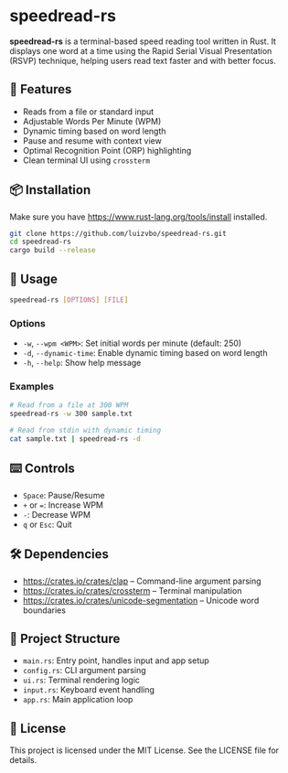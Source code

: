 # speedread-rs

**speedread-rs** is a terminal-based speed reading tool written in Rust. It
displays one word at a time using the Rapid Serial Visual Presentation (RSVP)
technique, helping users read text faster and with better focus.

## 🚀 Features

-  Reads from a file or standard input
-  Adjustable Words Per Minute (WPM)
-  Dynamic timing based on word length
-  Pause and resume with context view
-  Optimal Recognition Point (ORP) highlighting
-  Clean terminal UI using `crossterm`

## 📦 Installation

Make sure you have https://www.rust-lang.org/tools/install installed.

```bash
git clone https://github.com/luizvbo/speedread-rs.git
cd speedread-rs
cargo build --release
```

## 🧪 Usage

```bash
speedread-rs [OPTIONS] [FILE]
```

### Options

- `-w`, `--wpm <WPM>`: Set initial words per minute (default: 250)
- `-d`, `--dynamic-time`: Enable dynamic timing based on word length
- `-h`, `--help`: Show help message

### Examples

```bash
# Read from a file at 300 WPM
speedread-rs -w 300 sample.txt

# Read from stdin with dynamic timing
cat sample.txt | speedread-rs -d
```

## ⌨️ Controls

- `Space`: Pause/Resume
- `+` or `=`: Increase WPM
- `-`: Decrease WPM
- `q` or `Esc`: Quit

## 🛠️ Dependencies

- https://crates.io/crates/clap – Command-line argument parsing
- https://crates.io/crates/crossterm – Terminal manipulation
- https://crates.io/crates/unicode-segmentation – Unicode word boundaries

## 📁 Project Structure

- `main.rs`: Entry point, handles input and app setup
- `config.rs`: CLI argument parsing
- `ui.rs`: Terminal rendering logic
- `input.rs`: Keyboard event handling
- `app.rs`: Main application loop

## 📜 License

This project is licensed under the MIT License. See the LICENSE file for details.

